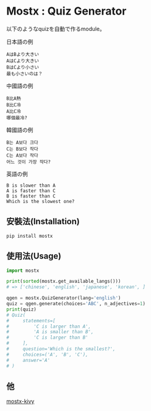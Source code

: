 # Mostx : Quiz Generator

以下のようなquizを自動で作るmodule。


日本語の例

```text
AはBより大きい
AはCより大きい
BはCより小さい
最も小さいのは？
```

中國語の例

```
B比A熱
B比C冷
A比C冷
哪個最冷?
```

韓國語の例

```
B는 A보다 크다
C는 B보다 작다
C는 A보다 작다
어느 것이 가장 작다?
```

英語の例

```text
B is slower than A
A is faster than C
B is faster than C
Which is the slowest one?
```

## 安裝法(Installation)

```
pip install mostx
```

## 使用法(Usage)

```python
import mostx

print(sorted(mostx.get_available_langs()))
# => ['chinese', 'english', 'japanese', 'korean', ]

qgen = mostx.QuizGenerator(lang='english')
quiz = qgen.generate(choices='ABC', n_adjectives=1)
print(quiz)
# Quiz(
#     statements=[
#         'C is larger than A',
#         'A is smaller than B',
#         'C is larger than B'
#     ],
#     question='Which is the smallest?',
#     choices=('A', 'B', 'C'),
#     answer='A'
# )
```

## 他

[mostx-kivy](https://github.com/gottadiveintopython/mostx-kivy)
